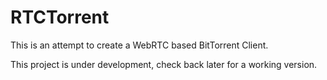 RTCTorrent
==========

This is an attempt to create a WebRTC based BitTorrent Client.

This project is under development, check back later for a working version.
